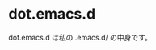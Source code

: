 dot.emacs.d
============================================================================

dot.emacs.d は私の .emacs.d/ の中身です。
